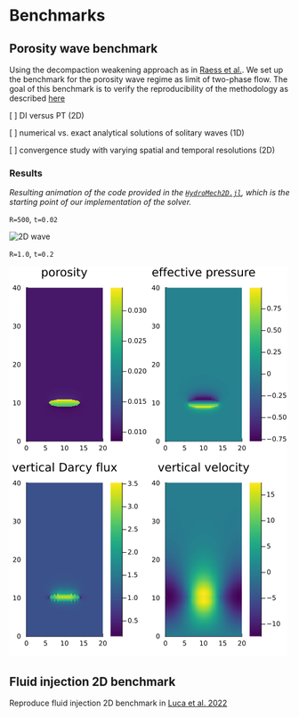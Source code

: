 # Benchmarks



## Porosity wave benchmark

Using the decompaction weakening approach as in [Raess et al.](https://academic.oup.com/gji/article/218/3/1591/5497299?login=true). We set up the benchmark for the porosity wave regime as limit of two-phase flow. The goal of this benchmark is to verify the reproducibility of the methodology as described [here](methodology.md)


[  ] DI versus PT (2D)

[  ] numerical vs. exact analytical solutions of solitary waves (1D)

[  ] convergence study with varying spatial and temporal resolutions (2D)



### Results

*Resulting animation of the code provided in the [`HydroMech2D.jl`](https://github.com/omlins/ParallelStencil.jl/blob/main/miniapps/HydroMech2D.jl), which is the starting point of our implementation of the solver.*

`R=500`, `t=0.02`

![2D wave](./assets/images/HydroMech2D_R500.gif)


`R=1.0`, `t=0.2`

![2D wave](./assets/images/HydroMech2D_R1.gif)




## Fluid injection 2D benchmark


Reproduce fluid injection 2D benchmark in [Luca et al. 2022](https://www.sciencedirect.com/science/article/pii/S0040195122003109)